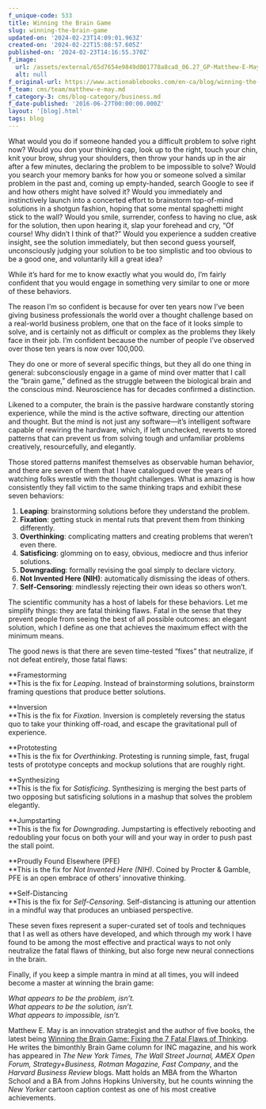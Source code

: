 ```yaml
---
f_unique-code: 533
title: Winning the Brain Game
slug: winning-the-brain-game
updated-on: '2024-02-23T14:09:01.963Z'
created-on: '2024-02-22T15:08:57.605Z'
published-on: '2024-02-23T14:16:55.370Z'
f_image:
  url: /assets/external/65d7654e9849d001778a8ca8_06.27_GP-Matthew-E-May.jpeg
  alt: null
f_original-url: https://www.actionablebooks.com/en-ca/blog/winning-the-brain-game/
f_team: cms/team/matthew-e-may.md
f_category-3: cms/blog-category/business.md
f_date-published: '2016-06-27T00:00:00.000Z'
layout: '[blog].html'
tags: blog
---
```


What would you do if someone handed you a difficult problem to solve right now? Would you don your thinking cap, look up to the right, touch your chin, knit your brow, shrug your shoulders, then throw your hands up in the air after a few minutes, declaring the problem to be impossible to solve? Would you search your memory banks for how you or someone solved a similar problem in the past and, coming up empty-handed, search Google to see if and how others might have solved it? Would you immediately and instinctively launch into a concerted effort to brainstorm top-of-mind solutions in a shotgun fashion, hoping that some mental spaghetti might stick to the wall? Would you smile, surrender, confess to having no clue, ask for the solution, then upon hearing it, slap your forehead and cry, “Of course! Why didn’t I think of that?” Would you experience a sudden creative insight, see the solution immediately, but then second guess yourself, unconsciously judging your solution to be too simplistic and too obvious to be a good one, and voluntarily kill a great idea?

While it’s hard for me to know exactly what you would do, I’m fairly confident that you would engage in something very similar to one or more of these behaviors.

The reason I’m so confident is because for over ten years now I’ve been giving business professionals the world over a thought challenge based on a real-world business problem, one that on the face of it looks simple to solve, and is certainly not as difficult or complex as the problems they likely face in their job. I’m confident because the number of people I’ve observed over those ten years is now over 100,000.

They do one or more of several specific things, but they all do one thing in general: subconsciously engage in a game of mind over matter that I call the “brain game,” defined as the struggle between the biological brain and the conscious mind. Neuroscience has for decades confirmed a distinction.

Likened to a computer, the brain is the passive hardware constantly storing experience, while the mind is the active software, directing our attention and thought. But the mind is not just any software—it’s intelligent software capable of rewiring the hardware, which, if left unchecked, reverts to stored patterns that can prevent us from solving tough and unfamiliar problems creatively, resourcefully, and elegantly.

Those stored patterns manifest themselves as observable human behavior, and there are seven of them that I have catalogued over the years of watching folks wrestle with the thought challenges. What is amazing is how consistently they fall victim to the same thinking traps and exhibit these seven behaviors:

1.  **Leaping**: brainstorming solutions before they understand the problem.
2.  **Fixation**: getting stuck in mental ruts that prevent them from thinking differently.
3.  **Overthinking**: complicating matters and creating problems that weren’t even there.
4.  **Satisficing**: glomming on to easy, obvious, mediocre and thus inferior solutions.
5.  **Downgrading**: formally revising the goal simply to declare victory.
6.  **Not Invented Here (NIH)**: automatically dismissing the ideas of others.
7.  **Self-Censoring**: mindlessly rejecting their own ideas so others won’t.

The scientific community has a host of labels for these behaviors. Let me simplify things: they are fatal thinking flaws. Fatal in the sense that they prevent people from seeing the best of all possible outcomes: an elegant solution, which I define as one that achieves the maximum effect with the minimum means.

The good news is that there are seven time-tested “fixes” that neutralize, if not defeat entirely, those fatal flaws:

**Framestorming  
**This is the fix for _Leaping_. Instead of brainstorming solutions, brainstorm framing questions that produce better solutions.

**Inversion  
**This is the fix for _Fixation_. Inversion is completely reversing the status quo to take your thinking off-road, and escape the gravitational pull of experience.

**Prototesting  
**This is the fix for _Overthinking_. Protesting is running simple, fast, frugal tests of prototype concepts and mockup solutions that are roughly right.

**Synthesizing  
**This is the fix for _Satisficing_. Synthesizing is merging the best parts of two opposing but satisficing solutions in a mashup that solves the problem elegantly.

**Jumpstarting  
**This is the fix for _Downgrading_. Jumpstarting is effectively rebooting and redoubling your focus on both your will and your way in order to push past the stall point.

**Proudly Found Elsewhere (PFE)  
**This is the fix for _Not Invented Here (NIH)_. Coined by Procter & Gamble, PFE is an open embrace of others’ innovative thinking.

**Self-Distancing  
**This is the fix for _Self-Censoring_. Self-distancing is attuning our attention in a mindful way that produces an unbiased perspective.

These seven fixes represent a super-curated set of tools and techniques that I as well as others have developed, and which through my work I have found to be among the most effective and practical ways to not only neutralize the fatal flaws of thinking, but also forge new neural connections in the brain.

Finally, if you keep a simple mantra in mind at all times, you will indeed become a master at winning the brain game:

_What appears to be the problem, isn’t.  
What appears to be the solution, isn’t.  
What appears to impossible, isn’t._

Matthew E. May is an innovation strategist and the author of five books, the latest being [Winning the Brain Game: Fixing the 7 Fatal Flaws of Thinking](https://www.amazon.com/gp/product/1259642399/ref=as_li_tl?ie=UTF8&camp=1789&creative=9325&creativeASIN=1259642399&linkCode=as2&tag=gooseducmedi-20&linkId=cb407a5532de1d1f1e90a4a0fe2c3ea7). He writes the bimonthly Brain Game column for INC magazine, and his work has appeared in _The New York Times, The Wall Street Journal, AMEX Open Forum, Strategy+Business, Rotman Magazine, Fast Company_, and the _Harvard Business Review_ blogs. Matt holds an MBA from the Wharton School and a BA from Johns Hopkins University, but he counts winning the _New Yorker_ cartoon caption contest as one of his most creative achievements.
